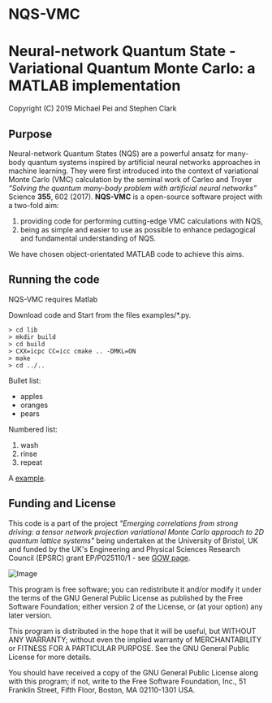 # NQS-VMC
Neural-network Quantum State - Variational Quantum Monte Carlo: a MATLAB implementation
===================================================================================================

Copyright (C) 2019 Michael Pei and Stephen Clark

Purpose
--------------------
Neural-network Quantum States (NQS) are a powerful ansatz for many-body quantum systems inspired by artificial neural networks approaches in machine learning. They were first introduced into the context of variational Monte Carlo (VMC) calculation by the seminal work of Carleo and Troyer _“Solving the quantum many-body problem with artificial neural networks”_ Science **355**, 602 (2017). **NQS-VMC** is a open-source software project with a two-fold aim:

  1. providing code for performing cutting-edge VMC calculations with NQS,
  2. being as simple and easier to use as possible to enhance pedagogical and fundamental understanding of NQS.

We have chosen object-orientated MATLAB code to achieve this aims. 



Running the code
--------------------

NQS-VMC requires Matlab

Download code and 
Start from the files examples/*.py.

    > cd lib
    > mkdir build
    > cd build
    > CXX=icpc CC=icc cmake .. -DMKL=ON
    > make
    > cd ../..


Bullet list:

  * apples
  * oranges
  * pears

Numbered list:

  1. wash
  2. rinse
  3. repeat

A [example].

  [example]: http://example.com





Funding and License
--------------------
This code is a part of the project _"Emerging correlations from strong driving: a tensor network projection variational Monte Carlo approach to 2D quantum lattice systems"_ being undertaken at the University of Bristol, UK and funded by the UK's Engineering and Physical Sciences Research Council (EPSRC) grant EP/P025110/1 - see [GOW page](https://gow.epsrc.ukri.org/NGBOViewGrant.aspx?GrantRef=EP/P025110/1).

![Image](epsrc.png "epsrc")

This program is free software; you can redistribute it and/or modify it under the terms of the GNU General Public License as published by the Free Software Foundation; either version 2 of the License, or (at your option) any later version.

This program is distributed in the hope that it will be useful, but WITHOUT ANY WARRANTY; without even the implied warranty of
MERCHANTABILITY or FITNESS FOR A PARTICULAR PURPOSE.  See the GNU General Public License for more details.

You should have received a copy of the GNU General Public License along with this program; if not, write to the Free Software Foundation, Inc., 51 Franklin Street, Fifth Floor, Boston, MA 02110-1301 USA.


